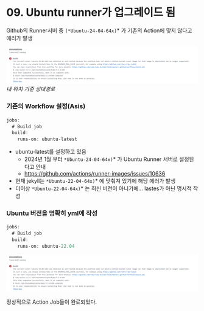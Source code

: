 # 09. Ubuntu runner가 업그레이드 됨

Github의 Runner서버 중 `(*Ubuntu-24-04-64x)`* 가 기존의 Action에 맞지 않다고 에러가 발생

![image.png](./image.png)_내 위치 기준 상대경로_


### 기존의 Workflow 설정(Asis)

```jsx
jobs:
  # Build job
  build:
    runs-on: ubuntu-latest
```

- ubuntu-latest를 설정하고 있음
    - 2024년 1월 부터 `*Ubuntu-24-04-64x)`* 가 Ubuntu Runner 서버로 설정된다고 안내
    - https://github.com/actions/runner-images/issues/10636
- 현재 jekyll는 `*Ubuntu-22-04-64x)`* 에 맞춰져 있기에 해당 에러가 발생
- 더이상 `*Ubuntu-22-04-64x)`* 는 최신 버전이 아니기에… lastes가 아닌 명시적 작성

### Ubuntu 버전을 명확히 yml에 작성

```jsx
jobs:
  # Build job
  build:
    runs-on: ubuntu-22.04
```

![image.png](_posts/Tech/Github-Blog/2024-12-15-Ubuntu에러/image.png)


정상적으로 Action Job들이 완료되었다.